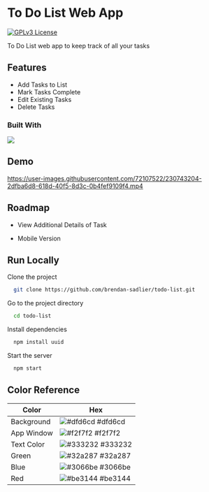 # To Do List Web App
[![GPLv3 License](https://img.shields.io/badge/License-GPL%20v3-green.svg)](https://opensource.org/licenses/)

To Do List web app to keep track of all your tasks


## Features

- Add Tasks to List
- Mark Tasks Complete
- Edit Existing Tasks
- Delete Tasks


### Built With
![](https://skillicons.dev/icons?i=react,js,html,css,bootstrap)

## Demo



https://user-images.githubusercontent.com/72107522/230743204-2dfba6d8-618d-40f5-8d3c-0b4fef9109f4.mp4



## Roadmap

- View Additional Details of Task

- Mobile Version


## Run Locally

Clone the project

```bash
  git clone https://github.com/brendan-sadlier/todo-list.git
```

Go to the project directory

```bash
  cd todo-list
```

Install dependencies

```bash
  npm install uuid
```

Start the server

```bash
  npm start
```

## Color Reference

| Color             | Hex                                                                |
| ----------------- | ------------------------------------------------------------------ |
| Background | ![#dfd6cd](https://via.placeholder.com/10/dfd6cd?text=+) #dfd6cd |
| App Window | ![#f2f7f2](https://via.placeholder.com/10/f2f7f2?text=+) #f2f7f2 |
| Text Color | ![#333232](https://via.placeholder.com/10/333232?text=+) #333232 |
| Green | ![#32a287](https://via.placeholder.com/10/32a287?text=+) #32a287 |
| Blue | ![#3066be](https://via.placeholder.com/10/3066be?text=+) #3066be |
| Red | ![#be3144](https://via.placeholder.com/10/be3144?text=+) #be3144 |
